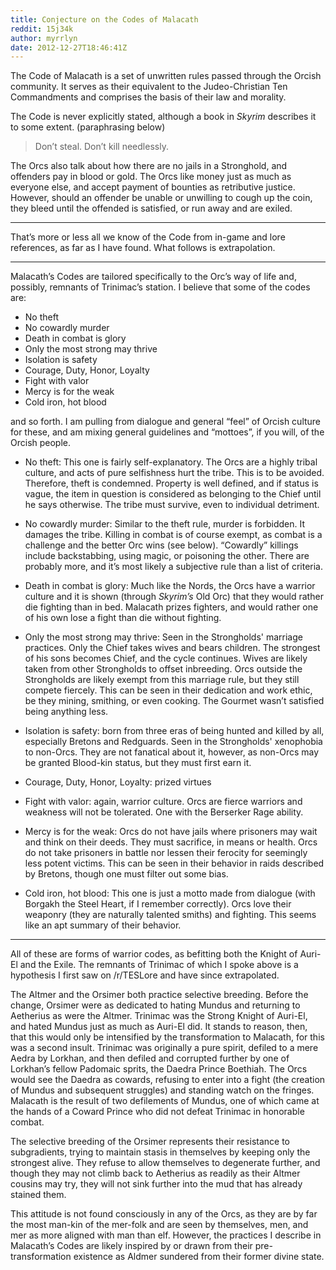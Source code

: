 ```yaml
---
title: Conjecture on the Codes of Malacath
reddit: 15j34k
author: myrrlyn
date: 2012-12-27T18:46:41Z
---
```


The Code of Malacath is a set of unwritten rules passed through the Orcish
community. It serves as their equivalent to the Judeo-Christian Ten Commandments
and comprises the basis of their law and morality.

The Code is never explicitly stated, although a book in *Skyrim* describes it to
some extent. (paraphrasing below)

> Don’t steal. Don’t kill needlessly.

The Orcs also talk about how there are no jails in a Stronghold, and offenders
pay in blood or gold. The Orcs like money just as much as everyone else, and
accept payment of bounties as retributive justice. However, should an offender
be unable or unwilling to cough up the coin, they bleed until the offended is
satisfied, or run away and are exiled.

----

That’s more or less all we know of the Code from in-game and lore references, as
far as I have found. What follows is extrapolation.

----

Malacath’s Codes are tailored specifically to the Orc’s way of life and,
possibly, remnants of Trinimac’s station. I believe that some of the codes are:

- No theft
- No cowardly murder
- Death in combat is glory
- Only the most strong may thrive
- Isolation is safety
- Courage, Duty, Honor, Loyalty
- Fight with valor
- Mercy is for the weak
- Cold iron, hot blood

and so forth. I am pulling from dialogue and general “feel” of Orcish culture
for these, and am mixing general guidelines and “mottoes”, if you will, of the
Orcish people.

- No theft: This one is fairly self-explanatory. The Orcs are a highly tribal
  culture, and acts of pure selfishness hurt the tribe. This is to be avoided.
  Therefore, theft is condemned. Property is well defined, and if status is
  vague, the item in question is considered as belonging to the Chief until he
  says otherwise. The tribe must survive, even to individual detriment.

- No cowardly murder: Similar to the theft rule, murder is forbidden. It damages
  the tribe. Killing in combat is of course exempt, as combat is a challenge and
  the better Orc wins (see below). “Cowardly” killings include backstabbing,
  using magic, or poisoning the other. There are probably more, and it’s most
  likely a subjective rule than a list of criteria.

- Death in combat is glory: Much like the Nords, the Orcs have a warrior culture
  and it is shown (through *Skyrim’s* Old Orc) that they would rather die
  fighting than in bed. Malacath prizes fighters, and would rather one of his
  own lose a fight than die without fighting.

- Only the most strong may thrive: Seen in the Strongholds' marriage practices.
  Only the Chief takes wives and bears children. The strongest of his sons
  becomes Chief, and the cycle continues. Wives are likely taken from other
  Strongholds to offset inbreeding. Orcs outside the Strongholds are likely
  exempt from this marriage rule, but they still compete fiercely. This can be
  seen in their dedication and work ethic, be they mining, smithing, or even
  cooking. The Gourmet wasn’t satisfied being anything less.

- Isolation is safety: born from three eras of being hunted and killed by all,
  especially Bretons and Redguards. Seen in the Strongholds' xenophobia to
  non-Orcs. They are not fanatical about it, however, as non-Orcs may be granted
  Blood-kin status, but they must first earn it.

- Courage, Duty, Honor, Loyalty: prized virtues

- Fight with valor: again, warrior culture. Orcs are fierce warriors and
  weakness will not be tolerated. One with the Berserker Rage ability.

- Mercy is for the weak: Orcs do not have jails where prisoners may wait and
  think on their deeds. They must sacrifice, in means or health. Orcs do not
  take prisoners in battle nor lessen their ferocity for seemingly less potent
  victims. This can be seen in their behavior in raids described by Bretons,
  though one must filter out some bias.

- Cold iron, hot blood: This one is just a motto made from dialogue (with
  Borgakh the Steel Heart, if I remember correctly). Orcs love their weaponry
  (they are naturally talented smiths) and fighting. This seems like an apt
  summary of their behavior.

----

All of these are forms of warrior codes, as befitting both the Knight of Auri-El
and the Exile. The remnants of Trinimac of which I spoke above is a hypothesis I
first saw on /r/TESLore and have since extrapolated.

The Altmer and the Orsimer both practice selective breeding. Before the change,
Orsimer were as dedicated to hating Mundus and returning to Aetherius as were
the Altmer. Trinimac was the Strong Knight of Auri-El, and hated Mundus just as
much as Auri-El did. It stands to reason, then, that this would only be
intensified by the transformation to Malacath, for this was a second insult.
Trinimac was originally a pure spirit, defiled to a mere Aedra by Lorkhan, and
then defiled and corrupted further by one of Lorkhan’s fellow Padomaic sprits,
the Daedra Prince Boethiah. The Orcs would see the Daedra as cowards, refusing
to enter into a fight (the creation of Mundus and subsequent struggles) and
standing watch on the fringes. Malacath is the result of two defilements of
Mundus, one of which came at the hands of a Coward Prince who did not defeat
Trinimac in honorable combat.

The selective breeding of the Orsimer represents their resistance to
subgradients, trying to maintain stasis in themselves by keeping only the
strongest alive. They refuse to allow themselves to degenerate further, and
though they may not climb back to Aetherius as readily as their Altmer cousins
may try, they will not sink further into the mud that has already stained them.

This attitude is not found consciously in any of the Orcs, as they are by far
the most man-kin of the mer-folk and are seen by themselves, men, and mer as
more aligned with man than elf. However, the practices I describe in Malacath’s
Codes are likely inspired by or drawn from their pre-transformation existence as
Aldmer sundered from their former divine state.
